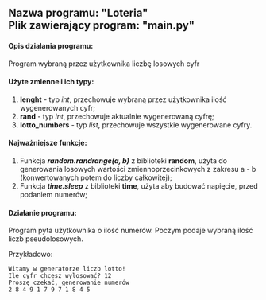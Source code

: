 ## Nazwa programu: "Loteria" <br> Plik zawierający program: "main.py"

#### Opis działania programu:
Program wybraną przez użytkownika liczbę losowych cyfr <br>

#### Użyte zmienne i ich typy:
1. **lenght** - typ *int*, przechowuje wybraną przez użytkownika ilość wygenerowanych cyfr; <br>
2. **rand** - typ *int*, przechowuje aktualnie wygenerowaną cyfrę; <br>
3. **lotto_numbers** - typ *list*, przechowuje wszystkie wygenerowane cyfry.<br>

#### Najważniejsze funkcje:
1. Funkcja ***random.randrange(a, b)*** z biblioteki **random**, użyta do generowania losowych wartości zmiennoprzecinkowych z zakresu a - b (konwertowanych potem do liczby całkowitej); <br>
2. Funkcja ***time.sleep*** z biblioteki **time**, użyta aby budować napięcie, przed podaniem numerów; <br>

#### Działanie programu:
Program pyta użytkownika o ilość numerów. Poczym podaje wybraną ilość liczb pseudolosowych.

Przykładowo:
```
Witamy w generatorze liczb lotto!
Ile cyfr chcesz wylosować? 12
Proszę czekać, generowanie numerów
2 8 4 9 1 7 9 7 1 8 4 5
```
